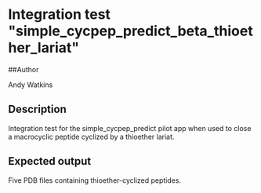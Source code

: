 # Integration test "simple\_cycpep\_predict\_beta\_thioether\_lariat"

##Author

Andy Watkins

## Description

Integration test for the simple\_cycpep\_predict pilot app when used to close a macrocyclic
peptide cyclized by a thioether lariat.

## Expected output

Five PDB files containing thioether-cyclized peptides.
